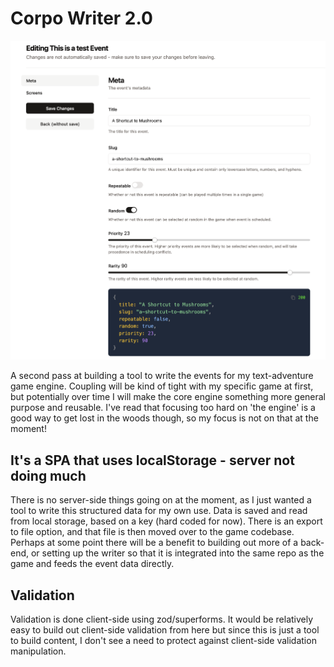 # Corpo Writer 2.0

![Screenshot](/screen.png?raw=true "Screenshot")

A second pass at building a tool to write the events for my text-adventure game engine. Coupling will be kind of tight with my specific game at first, but potentially over time I will make the core engine something more general purpose and reusable. I've read that focusing too hard on 'the engine' is a good way to get lost in the woods though, so my focus is not on that at the moment!

## It's a SPA that uses localStorage - server not doing much

There is no server-side things going on at the moment, as I just wanted a tool to write this structured data for my own use. Data is saved and read from local storage, based on a key (hard coded for now). There is an export to file option, and that file is then moved over to the game codebase. Perhaps at some point there will be a benefit to building out more of a back-end, or setting up the writer so that it is integrated into the same repo as the game and feeds the event data directly.

## Validation

Validation is done client-side using zod/superforms. It would be relatively easy to build out client-side validation from here but since this is just a tool to build content, I don't see a need to protect against client-side validation manipulation.

